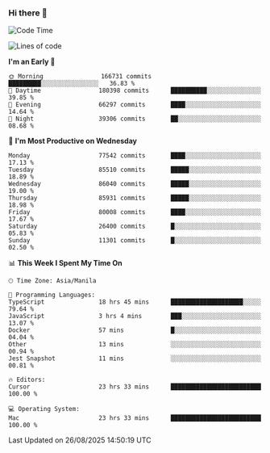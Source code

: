 ### Hi there 👋

<!--START_SECTION:waka-->
![Code Time](http://img.shields.io/badge/Code%20Time-6%2C222%20hrs%2045%20mins-blue)

![Lines of code](https://img.shields.io/badge/From%20Hello%20World%20I%27ve%20Written-147.1%20million%20lines%20of%20code-blue)

**I'm an Early 🐤** 

```text
🌞 Morning                166731 commits      █████████░░░░░░░░░░░░░░░░   36.83 % 
🌆 Daytime                180398 commits      ██████████░░░░░░░░░░░░░░░   39.85 % 
🌃 Evening                66297 commits       ████░░░░░░░░░░░░░░░░░░░░░   14.64 % 
🌙 Night                  39306 commits       ██░░░░░░░░░░░░░░░░░░░░░░░   08.68 % 
```
📅 **I'm Most Productive on Wednesday** 

```text
Monday                   77542 commits       ████░░░░░░░░░░░░░░░░░░░░░   17.13 % 
Tuesday                  85510 commits       █████░░░░░░░░░░░░░░░░░░░░   18.89 % 
Wednesday                86040 commits       █████░░░░░░░░░░░░░░░░░░░░   19.00 % 
Thursday                 85931 commits       █████░░░░░░░░░░░░░░░░░░░░   18.98 % 
Friday                   80008 commits       ████░░░░░░░░░░░░░░░░░░░░░   17.67 % 
Saturday                 26400 commits       █░░░░░░░░░░░░░░░░░░░░░░░░   05.83 % 
Sunday                   11301 commits       █░░░░░░░░░░░░░░░░░░░░░░░░   02.50 % 
```


📊 **This Week I Spent My Time On** 

```text
🕑︎ Time Zone: Asia/Manila

💬 Programming Languages: 
TypeScript               18 hrs 45 mins      ████████████████████░░░░░   79.64 % 
JavaScript               3 hrs 4 mins        ███░░░░░░░░░░░░░░░░░░░░░░   13.07 % 
Docker                   57 mins             █░░░░░░░░░░░░░░░░░░░░░░░░   04.04 % 
Other                    13 mins             ░░░░░░░░░░░░░░░░░░░░░░░░░   00.94 % 
Jest Snapshot            11 mins             ░░░░░░░░░░░░░░░░░░░░░░░░░   00.81 % 

🔥 Editors: 
Cursor                   23 hrs 33 mins      █████████████████████████   100.00 % 

💻 Operating System: 
Mac                      23 hrs 33 mins      █████████████████████████   100.00 % 
```


 Last Updated on 26/08/2025 14:50:19 UTC
<!--END_SECTION:waka-->


<!--
**rad182/rad182** is a ✨ _special_ ✨ repository because its `README.md` (this file) appears on your GitHub profile.

Here are some ideas to get you started:

- 🔭 I’m currently working on ...
- 🌱 I’m currently learning ...
- 👯 I’m looking to collaborate on ...
- 🤔 I’m looking for help with ...
- 💬 Ask me about ...
- 📫 How to reach me: ...
- 😄 Pronouns: ...
- ⚡ Fun fact: ...
-->
